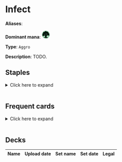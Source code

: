 <!-- This page is automatically generated by Myr: do not update it manually. Changes directly applied here will be lost. -->
# Infect

**Aliases**: 

**Dominant mana**: <img src="../resources/images/mana/G.png" width="25"/>

**Type**: `Aggro`

**Description**: TODO.

## **Staples**

<details>
  <summary>Click here to expand</summary>
</details><br/>

## **Frequent cards**

<details>
  <summary>Click here to expand</summary>
</details><br/>

## **Decks**

| Name | Upload date | Set name | Set date | Legal |
| -----| ----------- | -------- | -------- | ----- |


